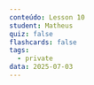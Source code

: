 ```yaml
---
conteúdo: Lesson 10
student: Matheus
quiz: false
flashcards: false
tags:
  - private
data: 2025-07-03
---
```

